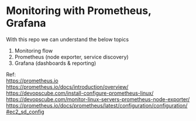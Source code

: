 # Monitoring with Prometheus, Grafana

With this repo we can understand the below topics
1. Monitoring flow
2. Prometheus (node exporter, service discovery)
3. Grafana (dashboards & reporting)


Ref: <br/>
https://prometheus.io <br/>
https://prometheus.io/docs/introduction/overview/ <br/>
https://devopscube.com/install-configure-prometheus-linux/ <br/>
https://devopscube.com/monitor-linux-servers-prometheus-node-exporter/ <br/>
https://prometheus.io/docs/prometheus/latest/configuration/configuration/#ec2_sd_config <br/>
